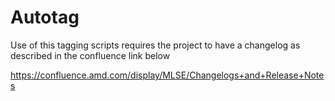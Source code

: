 # Autotag

Use of this tagging scripts requires the project to have a changelog as described in the confluence link below

https://confluence.amd.com/display/MLSE/Changelogs+and+Release+Notes
